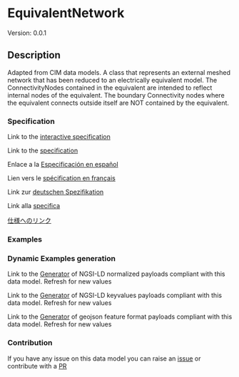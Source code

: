 # EquivalentNetwork
Version: 0.0.1

## Description 

Adapted from CIM data models. A class that represents an external meshed network that has been reduced to an electrically equivalent model. The ConnectivityNodes contained in the equivalent are intended to reflect internal nodes of the equivalent. The boundary Connectivity nodes where the equivalent connects outside itself are NOT contained by the equivalent.
### Specification

Link to the [interactive specification](https://swagger.lab.fiware.org/?url=https://smart-data-models.github.io/dataModel.EnergyCIM/EquivalentNetwork/swagger.yaml)

Link to the [specification](https://github.com/smart-data-models/dataModel.EnergyCIM/blob/master/EquivalentNetwork/doc/spec.md)

Enlace a la [Especificación en español](https://github.com/smart-data-models/dataModel.EnergyCIM/blob/master/EquivalentNetwork/doc/spec_ES.md)

Lien vers le [spécification en français](https://github.com/smart-data-models/dataModel.EnergyCIM/blob/master/EquivalentNetwork/doc/spec_FR.md)

Link zur [deutschen Spezifikation](https://github.com/smart-data-models/dataModel.EnergyCIM/blob/master/EquivalentNetwork/doc/spec_DE.md)

Link alla [specifica](https://github.com/smart-data-models/dataModel.EnergyCIM/blob/master/EquivalentNetwork/doc/spec_IT.md)

[仕様へのリンク](https://github.com/smart-data-models/dataModel.EnergyCIM/blob/master/EquivalentNetwork/doc/spec_JA.md)
### Examples
### Dynamic Examples generation

Link to the [Generator](https://smartdatamodels.org/extra/ngsi-ld_generator.php?schemaUrl=https://raw.githubusercontent.com/smart-data-models/dataModel.EnergyCIM/master/EquivalentNetwork/schema.json&email=info@smartdatamodels.org) of NGSI-LD normalized payloads compliant with this data model. Refresh for new values

Link to the [Generator](https://smartdatamodels.org/extra/ngsi-ld_generator_keyvalues.php?schemaUrl=https://raw.githubusercontent.com/smart-data-models/dataModel.EnergyCIM/master/EquivalentNetwork/schema.json&email=info@smartdatamodels.org) of NGSI-LD keyvalues payloads compliant with this data model. Refresh for new values

Link to the [Generator](https://smartdatamodels.org/extra/geojson_features_generator.php?schemaUrl=https://raw.githubusercontent.com/smart-data-models/dataModel.EnergyCIM/master/EquivalentNetwork/schema.json&email=info@smartdatamodels.org) of geojson feature format payloads compliant with this data model. Refresh for new values
### Contribution

 If you have any issue on this data model you can raise an [issue](https://github.com/smart-data-models/dataModel.EnergyCIM/issues)  or contribute with a [PR](https://github.com/smart-data-models/dataModel.EnergyCIM/pulls)